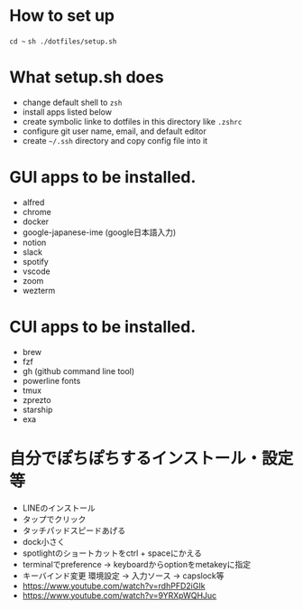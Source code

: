 # How to set up
`cd ~`
`sh ./dotfiles/setup.sh`


# What setup.sh does
- change default shell to `zsh`
- install apps listed below
- create symbolic linke to dotfiles in this directory like `.zshrc`
- configure git user name, email, and default editor
- create `~/.ssh` directory and copy config file into it


# GUI apps to be installed.
- alfred
- chrome
- docker
- google-japanese-ime (google日本語入力)
- notion
- slack
- spotify
- vscode
- zoom
- wezterm


# CUI apps to be installed.
- brew
- fzf
- gh (github command line tool)
- powerline fonts
- tmux
- zprezto
- starship
- exa


# 自分でぽちぽちするインストール・設定等
- LINEのインストール
- タップでクリック
- タッチパッドスピードあげる
- dock小さく
- spotlightのショートカットをctrl + spaceにかえる
- terminalでpreference -> keyboardからoptionをmetakeyに指定
- キーバインド変更 環境設定 -> 入力ソース -> capslock等
- https://www.youtube.com/watch?v=rdhPFD2iGIk
- https://www.youtube.com/watch?v=9YRXpWQHJuc
